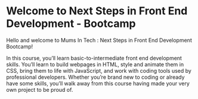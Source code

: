 # Welcome to Next Steps in Front End Development - Bootcamp

Hello and welcome to Mums In Tech : Next Steps in Front End Development Bootcamp!

In this course, you’ll learn basic-to-intermediate front end development skills. You’ll learn to build webpages in HTML, style and animate them in CSS, bring them to life with JavaScript, and work with coding tools used by professional developers. Whether you’re brand new to coding or already have some skills, you’ll walk away from this course having made your very own project to be proud of.


